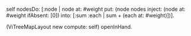 self nodesDo: [:node | node at: #weight put: (node nodes inject: (node at: #weight ifAbsent: [0]) into: [:sum :each | sum + (each at: #weight)])].

(ViTreeMapLayout new compute: self)
	openInHand.